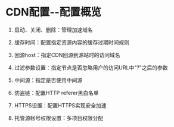 # CDN配置--配置概览

1. 启动、关闭、删除：管理加速域名

2. 缓存时间：配置指定资源内容的缓存过期时间规则

3. 回源host：指定CDN回源到源站时的访问域名

4. 过滤参数设置：指定节点是否忽略用户的访问URL中"?"之后的参数

5. 中间源：指定是否使用中间源

6. 防盗链：配置HTTP referer黑白名单

7. HTTPS设置：配置HTTPS实现安全加速

8. 托管源帐号权限设置：多项目权限分配
